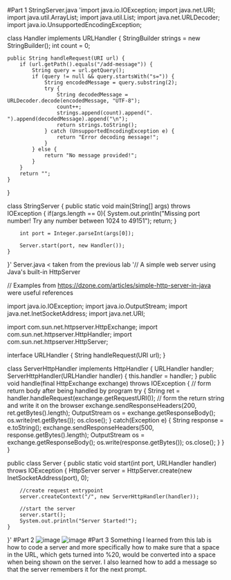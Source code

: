 #Part 1
StringServer.java
'import java.io.IOException;
import java.net.URI;
import java.util.ArrayList;
import java.util.List;
import java.net.URLDecoder;
import java.io.UnsupportedEncodingException;


class Handler implements URLHandler {
    StringBuilder strings = new StringBuilder();
    int count = 0;

    public String handleRequest(URI url) {
        if (url.getPath().equals("/add-message")) {
            String query = url.getQuery();
            if (query != null && query.startsWith("s=")) {
                String encodedMessage = query.substring(2);
                try {
                    String decodedMessage = URLDecoder.decode(encodedMessage, "UTF-8");
                    count++;
                    strings.append(count).append(". ").append(decodedMessage).append("\n");
                    return strings.toString();
                } catch (UnsupportedEncodingException e) {
                    return "Error decoding message!";
                }
            } else {
                return "No message provided!";
            }
        }
        return "";
    }
}

class StringServer {
    public static void main(String[] args) throws IOException {
        if(args.length == 0){
            System.out.println("Missing port number! Try any number between 1024 to 49151");
            return;
        }

        int port = Integer.parseInt(args[0]);

        Server.start(port, new Handler());
    }
}'
Server.java < taken from the previous lab
'// A simple web server using Java's built-in HttpServer

// Examples from https://dzone.com/articles/simple-http-server-in-java were useful references

import java.io.IOException;
import java.io.OutputStream;
import java.net.InetSocketAddress;
import java.net.URI;

import com.sun.net.httpserver.HttpExchange;
import com.sun.net.httpserver.HttpHandler;
import com.sun.net.httpserver.HttpServer;

interface URLHandler {
    String handleRequest(URI url);
}

class ServerHttpHandler implements HttpHandler {
    URLHandler handler;
    ServerHttpHandler(URLHandler handler) {
      this.handler = handler;
    }
    public void handle(final HttpExchange exchange) throws IOException {
        // form return body after being handled by program
        try {
            String ret = handler.handleRequest(exchange.getRequestURI());
            // form the return string and write it on the browser
            exchange.sendResponseHeaders(200, ret.getBytes().length);
            OutputStream os = exchange.getResponseBody();
            os.write(ret.getBytes());
            os.close();
        } catch(Exception e) {
            String response = e.toString();
            exchange.sendResponseHeaders(500, response.getBytes().length);
            OutputStream os = exchange.getResponseBody();
            os.write(response.getBytes());
            os.close();
        }
    }
}

public class Server {
    public static void start(int port, URLHandler handler) throws IOException {
        HttpServer server = HttpServer.create(new InetSocketAddress(port), 0);

        //create request entrypoint
        server.createContext("/", new ServerHttpHandler(handler));

        //start the server
        server.start();
        System.out.println("Server Started!");
    }
}'
#Part 2
![image](https://github.com/divine9223/cse15l-lab-reports/assets/147002921/748d61e8-dca2-48ca-8cae-f953b7fb4d95)
![image](https://github.com/divine9223/cse15l-lab-reports/assets/147002921/6799b541-9273-4e13-a4f8-8cd56dd577cd)
#Part 3
Something I learned from this lab is how to code a server and more specifically how to make sure that a space in the URL, which gets turned into %20, would be converted into a space when being shown on the server. I also learned how to add a message so that the server remembers it for the next prompt.
